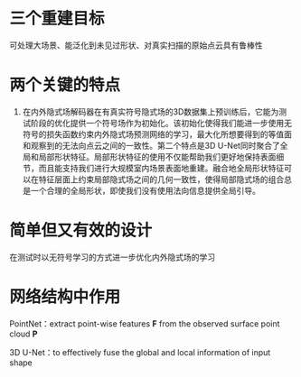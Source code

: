 # 三个重建目标

可处理大场景、能泛化到未见过形状、对真实扫描的原始点云具有鲁棒性

# 两个关键的特点

1. 在内外隐式场解码器在有真实符号隐式场的3D数据集上预训练后，它能为测试阶段的优化提供一个符号场作为初始化。该初始化使得我们能进一步使用无符号的损失函数约束内外隐式场预测网络的学习，最大化所想要得到的等值面和观察到的无法向点云之间的一致性。第二个特点是3D U-Net同时聚合了全局和局部形状特征。局部形状特征的使用不仅能帮助我们更好地保持表面细节，而且能支持我们进行大规模室内场景表面地重建。融合地全局形状特征可以在特征层面上约束局部隐式场之间的几何一致性，使得局部隐式场的组合总是一个合理的全局形状，即使我们没有使用法向信息提供全局引导。

# 简单但又有效的设计

在测试时以无符号学习的方式进一步优化内外隐式场的学习

# 网络结构中作用

PointNet：extract point-wise features **F** from the observed surface point cloud **P**

3D U-Net：to effectively fuse the global and local information of input shape